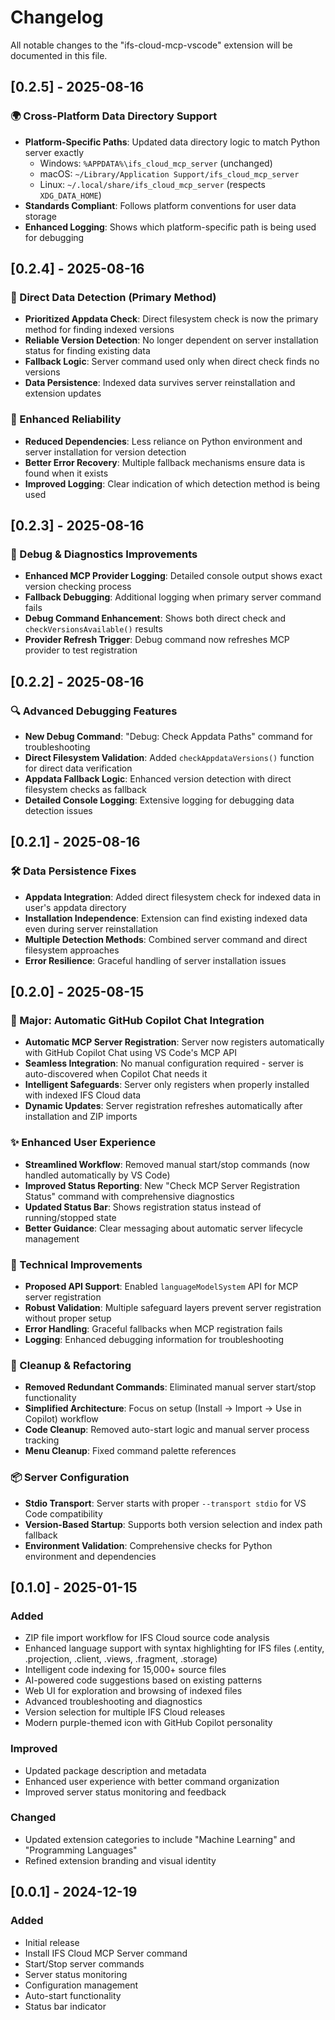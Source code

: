 # Changelog

All notable changes to the "ifs-cloud-mcp-vscode" extension will be documented in this file.

## [0.2.5] - 2025-08-16

### 🌍 Cross-Platform Data Directory Support

- **Platform-Specific Paths**: Updated data directory logic to match Python server exactly
  - Windows: `%APPDATA%\ifs_cloud_mcp_server` (unchanged)
  - macOS: `~/Library/Application Support/ifs_cloud_mcp_server`
  - Linux: `~/.local/share/ifs_cloud_mcp_server` (respects `XDG_DATA_HOME`)
- **Standards Compliant**: Follows platform conventions for user data storage
- **Enhanced Logging**: Shows which platform-specific path is being used for debugging

## [0.2.4] - 2025-08-16

### 🎯 Direct Data Detection (Primary Method)

- **Prioritized Appdata Check**: Direct filesystem check is now the primary method for finding indexed versions
- **Reliable Version Detection**: No longer dependent on server installation status for finding existing data
- **Fallback Logic**: Server command used only when direct check finds no versions
- **Data Persistence**: Indexed data survives server reinstallation and extension updates

### 🔧 Enhanced Reliability

- **Reduced Dependencies**: Less reliance on Python environment and server installation for version detection
- **Better Error Recovery**: Multiple fallback mechanisms ensure data is found when it exists
- **Improved Logging**: Clear indication of which detection method is being used

## [0.2.3] - 2025-08-16

### 🐛 Debug & Diagnostics Improvements

- **Enhanced MCP Provider Logging**: Detailed console output shows exact version checking process
- **Fallback Debugging**: Additional logging when primary server command fails
- **Debug Command Enhancement**: Shows both direct check and `checkVersionsAvailable()` results
- **Provider Refresh Trigger**: Debug command now refreshes MCP provider to test registration

## [0.2.2] - 2025-08-16

### 🔍 Advanced Debugging Features

- **New Debug Command**: "Debug: Check Appdata Paths" command for troubleshooting
- **Direct Filesystem Validation**: Added `checkAppdataVersions()` function for direct data verification
- **Appdata Fallback Logic**: Enhanced version detection with direct filesystem checks as fallback
- **Detailed Console Logging**: Extensive logging for debugging data detection issues

## [0.2.1] - 2025-08-16

### 🛠️ Data Persistence Fixes

- **Appdata Integration**: Added direct filesystem check for indexed data in user's appdata directory
- **Installation Independence**: Extension can find existing indexed data even during server reinstallation
- **Multiple Detection Methods**: Combined server command and direct filesystem approaches
- **Error Resilience**: Graceful handling of server installation issues

## [0.2.0] - 2025-08-15

### 🚀 Major: Automatic GitHub Copilot Chat Integration

- **Automatic MCP Server Registration**: Server now registers automatically with GitHub Copilot Chat using VS Code's MCP API
- **Seamless Integration**: No manual configuration required - server is auto-discovered when Copilot Chat needs it
- **Intelligent Safeguards**: Server only registers when properly installed with indexed IFS Cloud data
- **Dynamic Updates**: Server registration refreshes automatically after installation and ZIP imports

### ✨ Enhanced User Experience

- **Streamlined Workflow**: Removed manual start/stop commands (now handled automatically by VS Code)
- **Improved Status Reporting**: New "Check MCP Server Registration Status" command with comprehensive diagnostics
- **Updated Status Bar**: Shows registration status instead of running/stopped state
- **Better Guidance**: Clear messaging about automatic server lifecycle management

### 🔧 Technical Improvements

- **Proposed API Support**: Enabled `languageModelSystem` API for MCP server registration
- **Robust Validation**: Multiple safeguard layers prevent server registration without proper setup
- **Error Handling**: Graceful fallbacks when MCP registration fails
- **Logging**: Enhanced debugging information for troubleshooting

### 🧹 Cleanup & Refactoring

- **Removed Redundant Commands**: Eliminated manual server start/stop functionality
- **Simplified Architecture**: Focus on setup (Install → Import → Use in Copilot) workflow
- **Code Cleanup**: Removed auto-start logic and manual server process tracking
- **Menu Cleanup**: Fixed command palette references

### 📦 Server Configuration

- **Stdio Transport**: Server starts with proper `--transport stdio` for VS Code compatibility
- **Version-Based Startup**: Supports both version selection and index path fallback
- **Environment Validation**: Comprehensive checks for Python environment and dependencies

## [0.1.0] - 2025-01-15

### Added

- ZIP file import workflow for IFS Cloud source code analysis
- Enhanced language support with syntax highlighting for IFS files (.entity, .projection, .client, .views, .fragment, .storage)
- Intelligent code indexing for 15,000+ source files
- AI-powered code suggestions based on existing patterns
- Web UI for exploration and browsing of indexed files
- Advanced troubleshooting and diagnostics
- Version selection for multiple IFS Cloud releases
- Modern purple-themed icon with GitHub Copilot personality

### Improved

- Updated package description and metadata
- Enhanced user experience with better command organization
- Improved server status monitoring and feedback

### Changed

- Updated extension categories to include "Machine Learning" and "Programming Languages"
- Refined extension branding and visual identity

## [0.0.1] - 2024-12-19

### Added

- Initial release
- Install IFS Cloud MCP Server command
- Start/Stop server commands
- Server status monitoring
- Configuration management
- Auto-start functionality
- Status bar indicator
